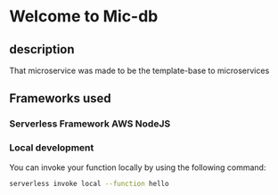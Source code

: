 # Welcome to Mic-db
## description
That microservice was made to be the template-base to microservices

## Frameworks used

### Serverless Framework AWS NodeJS

### Local development

You can invoke your function locally by using the following command:

```bash
serverless invoke local --function hello
```

